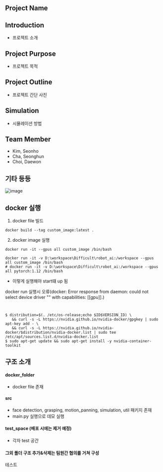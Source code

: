 ## Project Name


## Introduction
- 프로젝트 소개


## Project Purpose
- 프로젝트 목적


## Project Outline
- 프로젝트 간단 사진


## Simulation
- 시뮬레이션 방법

## Team Member 
- Kim, Seonho
- Cha, Seonghun
- Choi, Daewon

## 기타 등등

![image](https://www.hanyang.ac.kr/documents/20182/0/initial2.png/011babee-bac3-4b67-a605-ac8b6f1e0055?t=1472537578464)

## docker 실행
1. docker file 빌드
```
docker build --tag custom_image:latest .
```

2. docker image 실행
```
docker run -it --gpus all custom_image /bin/bash 

docker run -it -v D:\workspace\Difficult\robot_ai:/workspace --gpus all custom_image /bin/bash 
# docker run -it -v D:\workspace\Difficult\robot_ai:/workspace --gpus all pytorch:1.12 /bin/bash 

```
- 이렇게 실행해야 start떄 up 됨

docker run 실행시 오류(docker: Error response from daemon: could not select device driver "" with capabilities: [[gpu]].)
```


$ distribution=$(. /etc/os-release;echo $ID$VERSION_ID) \
   && curl -s -L https://nvidia.github.io/nvidia-docker/gpgkey | sudo apt-key add - \
   && curl -s -L https://nvidia.github.io/nvidia-docker/$distribution/nvidia-docker.list | sudo tee /etc/apt/sources.list.d/nvidia-docker.list
$ sudo apt-get update && sudo apt-get install -y nvidia-container-toolkit
```


## 구조 소개

#### docker_folder
- docker file 존재

#### src
- face detection, grasping, motion_panning, simulation, util 패키지 존재
- main.py 실행으로 데모 실행

#### test_space (배포 시에는 제거 예정)
- 각자 test 공간

#### 그외 폴더 구조 추가&삭제는 팀원간 협의를 거쳐 구성
테스트
